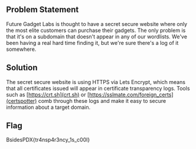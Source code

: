 ## Problem Statement
Future Gadget Labs is thought to have a secret secure website where only the most elite customers can purchase their gadgets. The only problem is that it's on a subdomain that doesn't appear in any of our wordlists. We've been having a real hard time finding it, but we're sure there's a log of it somewhere.

## Solution
The secret secure website is using HTTPS via Lets Encrypt, which means that all certificates issued will appear in certificate transparency logs. Tools such as [https://crt.sh](crt.sh) or [https://sslmate.com/foreign_certs](certspotter) comb through these logs and make it easy to secure information about a target domain.


## Flag
BsidesPDX{tr4nsp4r3ncy_1s_c00l}